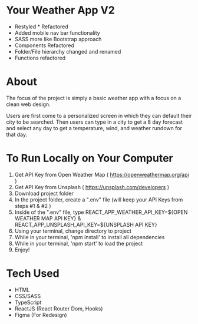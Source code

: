 # Your Weather App V2

* Restyled * Refactored
* Added mobile nav bar functionality
* SASS more like Bootstrap approach
* Components Refactored
* Folder/File hierarchy changed and renamed
* Functions refactored

# About 

The focus of the project is simply a basic weather app with a focus on a clean web design. 

Users are first come to a personalized screen in which they can default their city to be searched. Then users can type in a city to get a 8 day forecast and select any day to get a temperature, wind, and weather rundown for that day.

# To Run Locally on Your Computer
1. Get API Key from Open Weather Map ( https://openweathermap.org/api )
2. Get API Key from Unsplash ( https://unsplash.com/developers )
3. Download project folder
4. In the project folder, create a ".env" file (will keep your API Keys from steps #1 & #2 )
5. Inside of the ".env" file, type REACT_APP_WEATHER_API_KEY=${OPEN WEATHER MAP API KEY} & REACT_APP_UNSPLASH_API_KEY=${UNSPLASH API KEY}
6. Using your terminal, change directory to project
7. While in your terminal, 'npm install' to install all dependencies
8. While in your terminal, 'npm start' to load the project
9. Enjoy!

# Tech Used
* HTML
* CSS/SASS
* TypeScript
* ReactJS (React Router Dom, Hooks)
* Figma (For Redesign)

